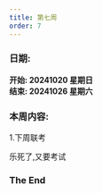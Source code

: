```yaml
---
title: 第七周
order: 7
---
```


### 日期:  
**开始: 20241020 星期日**  
**结束: 20241026 星期六**  

### 本周内容:  

1.下周联考  

乐死了,又要考试

### The End